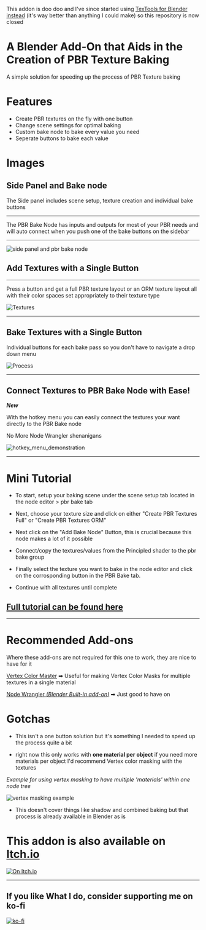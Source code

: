 
This addon is doo doo and I've since started using [TexTools for Blender instead](https://github.com/franMarz/TexTools-Blender) (it's way better than anything I could make) so this repository is now closed

# A Blender Add-On that Aids in the Creation of PBR Texture Baking

A simple solution for speeding up the process of PBR Texture baking


# Features

- Create PBR textures on the fly with one button
- Change scene settings for optimal baking 
- Custom bake node to bake every value you need
- Seperate buttons to bake each value

# Images

## Side Panel and Bake node

The Side panel includes scene setup, texture creation and individual bake buttons

***

The PBR Bake Node has inputs and outputs for most of your PBR needs and will auto connect when you push one of the bake buttons on the sidebar

***

![side panel and pbr bake node](images/panel_and_bake_node.png)

## Add Textures with a Single Button

***

Press a button and get a full PBR texture layout or an ORM texture layout all with their color spaces set appropriately to their texture type

![Textures](images/video/create_textures.webp)


***

## Bake Textures with a Single Button

Individual buttons for each bake pass so you don't have to navigate a drop down menu

![Process](images/video/autobake.webp)

---

## Connect Textures to PBR Bake Node with Ease!
***New***

With the hotkey menu you can easily connect the textures your want directly to the PBR Bake node

No More Node Wrangler shenanigans

![hotkey_menu_demonstration](images/hotkey_menu_demonstration.webp)

---

# Mini Tutorial

- To start, setup your baking scene under the scene setup tab located in the node editor > pbr bake tab

- Next, choose your texture size and click on either "Create PBR Textures Full" or "Create PBR Textures ORM"

- Next click on the "Add Bake Node" Button, this is crucial because this node makes a lot of it possible

- Connect/copy the textures/values from the Principled shader to the pbr bake group

- Finally select the texture you want to bake in the node editor and click on the corrosponding button in the PBR Bake tab.

- Continue with all textures until complete

## [Full tutorial can be found here](https://github.com/TehMerow/PBR_Bake_Tools/wiki/Tutorial)

---

# Recommended Add-ons

Where these add-ons are not required for this one to work, they are nice to have for it

[Vertex Color Master](https://github.com/andyp123/blender_vertex_color_master) ➡ Useful for making Vertex Color Masks for multiple textures in a single material

[Node Wrangler *(Blender Built-in add-on)*](https://docs.blender.org/manual/en/latest/addons/node/node_wrangler.html) ➡ Just good to have on  


# Gotchas

- This isn't a one button solution but it's something I needed to speed up the process quite a bit

- right now this only works with **one material per object** if you need more materials per object I'd recommend Vertex color masking with the textures

*Example for using vertex masking to have multiple 'materials' within one node tree*

![vertex masking example](images/vertex_masking_example.png)

- This doesn't cover things like shadow and combined baking but that process is already available in Blender as is


# This addon is also available on [Itch.io](https://tehmerow.itch.io/pbr-bake-tools)

[![On Itch.io](images/misc/itch.io_badge.svg)](https://tehmerow.itch.io/pbr-bake-tools)

---

## If you like What I do, consider supporting me on ko-fi

[![ko-fi](https://ko-fi.com/img/githubbutton_sm.svg)](https://ko-fi.com/Z8Z31DUBF)
